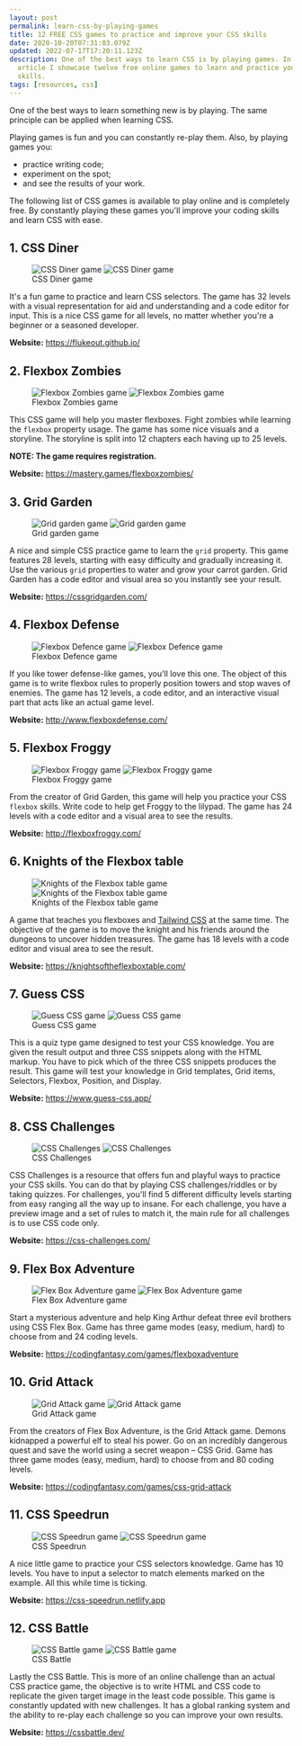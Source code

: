 ```yaml
---
layout: post
permalink: learn-css-by-playing-games
title: 12 FREE CSS games to practice and improve your CSS skills
date: 2020-10-20T07:31:03.079Z
updated: 2022-07-17T17:20:11.123Z
description: One of the best ways to learn CSS is by playing games. In this
  article I showcase twelve free online games to learn and practice your CSS
  skills.
tags: [resources, css]
---
```


One of the best ways to learn something new is by playing. The same principle can be applied when learning CSS.

Playing games is fun and you can constantly re-play them. Also, by playing games you:

* practice writing code;
* experiment on the spot;
* and see the results of your work.

The following list of CSS games is available to play online and is completely free. By constantly playing these games you'll improve your coding skills and learn CSS with ease. 

## 1. CSS Diner

<figure>
  <img class="shadow lozad" data-src="/images/resources/css-diner.jpg" alt="CSS Diner game" />
  <noscript>
    <img class="shadow" src="/images/resources/css-diner.jpg" alt="CSS Diner game" />
  </noscript>
  <figcaption>CSS Diner game</figcaption>
</figure>

It's a fun game to practice and learn CSS selectors. The game has 32 levels with a visual representation for aid and understanding and a code editor for input. This is a nice CSS game for all levels, no matter whether you're a beginner or a seasoned developer.

**Website:** <https://flukeout.github.io/>

## 2. Flexbox Zombies

<figure>
  <img class="shadow lozad" data-src="/images/resources/flexbox-zombies.jpg" alt="Flexbox Zombies game" />
  <noscript>
    <img class="shadow" src="/images/resources/flexbox-zombies.jpg" alt="Flexbox Zombies game" />
  </noscript>
  <figcaption>Flexbox Zombies game</figcaption>
</figure>

This CSS game will help you master flexboxes. Fight zombies while learning the `flexbox` property usage. The game has some nice visuals and a storyline. The storyline is split into 12 chapters each having up to 25 levels.

**NOTE: The game requires registration.**

**Website:** <https://mastery.games/flexboxzombies/>

## 3. Grid Garden

<figure>
  <img class="shadow lozad" data-src="/images/resources/gridgarden.jpg" alt="Grid garden game" />
  <noscript>
    <img class="shadow" src="/images/resources/gridgarden.jpg" alt="Grid garden game" />
  </noscript>
  <figcaption>Grid garden game</figcaption>
</figure>

A nice and simple CSS practice game to learn the `grid` property. This game features 28 levels, starting with easy difficulty and gradually increasing it. Use the various `grid` properties to water and grow your carrot garden. Grid Garden has a code editor and visual area so you instantly see your result.

**Website:** <https://cssgridgarden.com/>

## 4. Flexbox Defense

<figure>
  <img class="shadow lozad" data-src="/images/resources/flexbox-defence.jpg" alt="Flexbox Defence game" />
  <noscript>
    <img class="shadow" src="/images/resources/flexbox-defence.jpg" alt="Flexbox Defence game" />
  </noscript>
  <figcaption>Flexbox Defence game</figcaption>
</figure>

If you like tower defense-like games, you'll love this one. The object of this game is to write flexbox rules to properly position towers and stop waves of enemies. The game has 12 levels, a code editor, and an interactive visual part that acts like an actual game level.

**Website:** <http://www.flexboxdefense.com/>

## 5. Flexbox Froggy

<figure>
  <img class="shadow lozad" data-src="/images/resources/flexbox-froggy.jpg" alt="Flexbox Froggy game" />
  <noscript>
    <img class="shadow" src="/images/resources/flexbox-froggy.jpg" alt="Flexbox Froggy game" />
  </noscript>
  <figcaption>Flexbox Froggy game</figcaption>
</figure>

From the creator of Grid Garden, this game will help you practice your CSS `flexbox` skills. Write code to help get Froggy to the lilypad. The game has 24 levels with a code editor and a visual area to see the results.

**Website:** <http://flexboxfroggy.com/>

## 6. Knights of the Flexbox table

<figure>
  <img class="shadow lozad" data-src="/images/resources/knightsoftheflexboxtable.png" alt="Knights of the Flexbox table game" />
  <noscript>
    <img class="shadow" src="/images/resources/knightsoftheflexboxtable.png" alt="Knights of the Flexbox table game" />
  </noscript>
  <figcaption>Knights of the Flexbox table game</figcaption>
</figure>

A game that teaches you flexboxes and [Tailwind CSS](https://tailwindcss.com/) at the same time. The objective of the game is to move the knight and his friends around the dungeons to uncover hidden treasures. The game has 18 levels with a code editor and visual area to see the result.

**Website:** <https://knightsoftheflexboxtable.com/>

## 7. Guess CSS

<figure>
  <img class="shadow lozad" data-src="/images/resources/guess-css.png" alt="Guess CSS game" />
  <noscript>
    <img class="shadow" src="/images/resources/guess-css.png" alt="Guess CSS game" />
  </noscript>
  <figcaption>Guess CSS game</figcaption>
</figure>

This is a quiz type game designed to test your CSS knowledge. You are given the result output and three CSS snippets along with the HTML markup. You have to pick which of the three CSS snippets produces the result. This game will test your knowledge in Grid templates, Grid items, Selectors, Flexbox, Position, and Display.

**Website:** <https://www.guess-css.app/>

## 8. CSS Challenges

<figure>
  <img class="shadow lozad" data-src="/images/resources/csschallenges.png" alt="CSS Challenges" />
  <noscript>
    <img class="shadow" src="/images/resources/csschallenges.png" alt="CSS Challenges" />
  </noscript>
  <figcaption>CSS Challenges</figcaption>
</figure>

CSS Challenges is a resource that offers fun and playful ways to practice your CSS skills. You can do that by playing CSS challenges/riddles or by taking quizzes. For challenges, you'll find 5 different difficulty levels starting from easy ranging all the way up to insane. For each challenge, you have a preview image and a set of rules to match it, the main rule for all challenges is to use CSS code only.

**Website:** <https://css-challenges.com/>

## 9. Flex Box Adventure

<figure>
  <img class="shadow lozad" data-src="/images/resources/flex-box-adventure.png" alt="Flex Box Adventure game">
  <noscript>
    <img class="shadow" src="/images/resources/flex-box-adventure.png" alt="Flex Box Adventure game">
  </noscript>
  <figcaption>Flex Box Adventure game</figcaption>
</figure>

Start a mysterious adventure and help King Arthur defeat three evil brothers using CSS Flex Box. Game has three game modes (easy, medium, hard) to choose from and 24 coding levels.

**Website:** <https://codingfantasy.com/games/flexboxadventure>

## 10. Grid Attack

<figure>
  <img class="shadow lozad" data-src="/images/resources/grid-attack.png" alt="Grid Attack game">
  <noscript>
    <img class="shadow" src="/images/resources/grid-attack.png" alt="Grid Attack game">
  </noscript>
  <figcaption>Grid Attack game</figcaption>
</figure>

From the creators of Flex Box Adventure, is the Grid Attack game. Demons kidnapped a powerful elf to steal his power. Go on an incredibly dangerous quest and save the world using a secret weapon – CSS Grid. Game has three game modes (easy, medium, hard) to choose from and 80 coding levels.

**Website:** <https://codingfantasy.com/games/css-grid-attack>

## 11. CSS Speedrun

<figure>
  <img class="shadow lozad" data-src="/images/resources/css-speedrun.png" alt="CSS Speedrun game">
  <noscript>
    <img class="shadow" src="/images/resources/css-speedrun.png" alt="CSS Speedrun game">
  </noscript>
  <figcaption>CSS Speedrun</figcaption>
</figure>

A nice little game to practice your CSS selectors knowledge. Game has 10 levels. You have to input a selector to match elements marked on the example. All this while time is ticking.

**Website:** <https://css-speedrun.netlify.app>

## 12. CSS Battle

<figure>
  <img class="shadow lozad" data-src="/images/resources/cssbattle.jpg" alt="CSS Battle game">
  <noscript>
    <img class="shadow" src="/images/resources/cssbattle.jpg" alt="CSS Battle game">
  </noscript>
  <figcaption>CSS Battle</figcaption>
</figure>

Lastly the CSS Battle. This is more of an online challenge than an actual CSS practice game, the objective is to write HTML and CSS code to replicate the given target image in the least code possible. This game is constantly updated with new challenges. It has a global ranking system and the ability to re-play each challenge so you can improve your own results.

**Website:** <https://cssbattle.dev/>